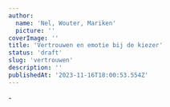 ```yaml
---
author:
  name: 'Nel, Wouter, Mariken'
  picture: ''
coverImage: ''
title: 'Vertrouwen en emotie bij de kiezer'
status: 'draft'
slug: 'vertrouwen'
description: ''
publishedAt: '2023-11-16T18:00:53.554Z'
---
```


\-

